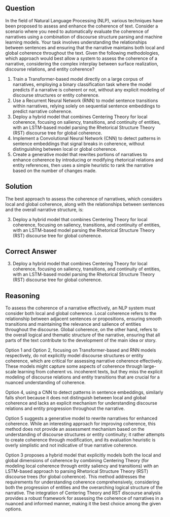 ## Question

In the field of Natural Language Processing (NLP), various techniques have been proposed to assess and enhance the coherence of text. Consider a scenario where you need to automatically evaluate the coherence of narratives using a combination of discourse structure parsing and machine learning models. Your task involves understanding the relationships between sentences and ensuring that the narrative maintains both local and global coherence throughout the text. Given the following methodologies, which approach would best allow a system to assess the coherence of a narrative, considering the complex interplay between surface realization, discourse relations, and entity coherence?

1. Train a Transformer-based model directly on a large corpus of narratives, employing a binary classification task where the model predicts if a narrative is coherent or not, without any explicit modeling of discourse structures or entity coherence.
2. Use a Recurrent Neural Network (RNN) to model sentence transitions within narratives, relying solely on sequential sentence embeddings to predict narrative coherence.
3. Deploy a hybrid model that combines Centering Theory for local coherence, focusing on saliency, transitions, and continuity of entities, with an LSTM-based model parsing the Rhetorical Structure Theory (RST) discourse tree for global coherence.
4. Implement a Convolutional Neural Network (CNN) to detect patterns in sentence embeddings that signal breaks in coherence, without distinguishing between local or global coherence.
5. Create a generative model that rewrites portions of narratives to enhance coherence by introducing or modifying rhetorical relations and entity references, then uses a simple heuristic to rank the narrative based on the number of changes made.

## Solution

The best approach to assess the coherence of narratives, which considers local and global coherence, along with the relationships between sentences and the overall narrative structure, is:

3. Deploy a hybrid model that combines Centering Theory for local coherence, focusing on saliency, transitions, and continuity of entities, with an LSTM-based model parsing the Rhetorical Structure Theory (RST) discourse tree for global coherence.

## Correct Answer

3. Deploy a hybrid model that combines Centering Theory for local coherence, focusing on saliency, transitions, and continuity of entities, with an LSTM-based model parsing the Rhetorical Structure Theory (RST) discourse tree for global coherence.

## Reasoning

To assess the coherence of a narrative effectively, an NLP system must consider both local and global coherence. Local coherence refers to the relationship between adjacent sentences or propositions, ensuring smooth transitions and maintaining the relevance and salience of entities throughout the discourse. Global coherence, on the other hand, refers to the overall logical and thematic structure of the narrative, ensuring that all parts of the text contribute to the development of the main idea or story.

Option 1 and Option 2, focusing on Transformer-based and RNN models respectively, do not explicitly model discourse structures or entity coherence, which are critical for assessing narrative coherence effectively. These models might capture some aspects of coherence through large-scale learning from coherent vs. incoherent texts, but they miss the explicit modeling of discourse relations and entity transitions that are crucial for a nuanced understanding of coherence.

Option 4, using a CNN to detect patterns in sentence embeddings, similarly falls short because it does not distinguish between local and global coherence and lacks an explicit mechanism for understanding discourse relations and entity progression throughout the narrative.

Option 5 suggests a generative model to rewrite narratives for enhanced coherence. While an interesting approach for improving coherence, this method does not provide an assessment mechanism based on the understanding of discourse structures or entity continuity; it rather attempts to create coherence through modification, and its evaluation heuristic is overly simplistic and not indicative of true narrative coherence.

Option 3 proposes a hybrid model that explicitly models both the local and global dimensions of coherence by combining Centering Theory (for modeling local coherence through entity saliency and transitions) with an LSTM-based approach to parsing Rhetorical Structure Theory (RST) discourse trees (for global coherence). This method addresses the requirements for understanding coherence comprehensively, considering both the progression of entities and the overarching logical structure of the narrative. The integration of Centering Theory and RST discourse analysis provides a robust framework for assessing the coherence of narratives in a nuanced and informed manner, making it the best choice among the given options.